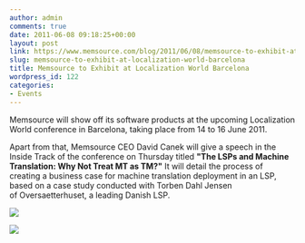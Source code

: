```yaml
---
author: admin
comments: true
date: 2011-06-08 09:18:25+00:00
layout: post
link: https://www.memsource.com/blog/2011/06/08/memsource-to-exhibit-at-localization-world-barcelona/
slug: memsource-to-exhibit-at-localization-world-barcelona
title: Memsource to Exhibit at Localization World Barcelona
wordpress_id: 122
categories:
- Events
---
```


Memsource will show off its software products at the upcoming Localization World conference in Barcelona, taking place from 14 to 16 June 2011.<!-- more -->

Apart from that, Memsource CEO David Canek will give a speech in the Inside Track of the conference on Thursday titled **"The LSPs and Machine Translation: Why Not Treat MT as TM?"** It will detail the process of creating a business case for machine translation deployment in an LSP, based on a case study conducted with Torben Dahl Jensen of Oversaetterhuset, a leading Danish LSP.

[![](/wp-content/uploads/2011/06/localizationWorldLogo.jpg)](/wp-content/uploads/2011/06/localizationWorldLogo.jpg)

[![](/wp-content/uploads/2011/06/localizationWorldLogo-text.gif)](/wp-content/uploads/2011/06/localizationWorldLogo-text.gif)

